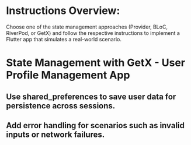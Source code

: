 # Instructions Overview:

Choose one of the state management approaches (Provider, BLoC, RiverPod, or GetX) and 
follow the respective instructions to implement a Flutter app that simulates a real-world scenario.

# State Management with GetX - User Profile Management App

## Use shared_preferences to save user data for persistence across sessions.
##  Add error handling for scenarios such as invalid inputs or network failures.
